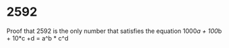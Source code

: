 # 2592
Proof that 2592 is the only number that satisfies the equation 1000*a + 100*b + 10*c +d = a^b * c^d
